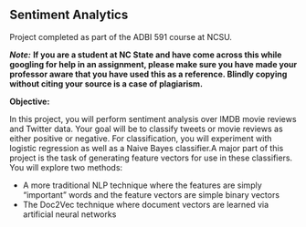 ## Sentiment Analytics

Project completed as part of the ADBI 591 course at NCSU.

_**Note:**_ **If you are a student at NC State and have come across this while googling for help in an assignment, please make sure you have made your professor aware that you have used this as a reference. Blindly copying without citing your source is a case of plagiarism.**


**Objective:**

In this project, you will perform sentiment analysis over IMDB movie reviews and Twitter data. Your goal will be to classify tweets or movie reviews as either positive or negative. For classification, you will experiment with logistic regression as well as a Naive Bayes classifier.A major part of this project is the task of generating feature vectors for use in these classifiers. You will explore two methods: 
- A more traditional NLP technique where the features are simply “important” words and the feature vectors are simple binary vectors 
- The Doc2Vec technique where document vectors are learned via artificial neural networks